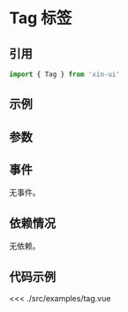 # Tag 标签

## 引用
```js
import { Tag } from 'xin-ui'
```

## 示例
<example-tag/>

## 参数

## 事件

无事件。

## 依赖情况

无依赖。

## 代码示例
<<< ./src/examples/tag.vue






